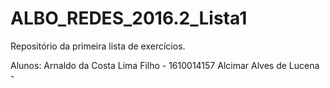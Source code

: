# ALBO_REDES_2016.2_Lista1
Repositório da primeira lista de exercícios.

Alunos: Arnaldo da Costa Lima Filho - 1610014157
        Alcimar Alves de Lucena - 
